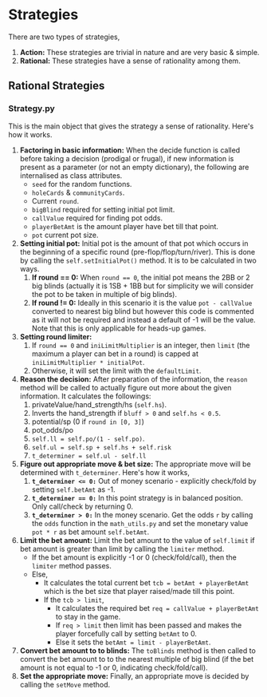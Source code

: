 # Strategies

There are two types of strategies,

1. **Action:** These strategies are trivial in nature and are very basic & simple.
2. **Rational:** These strategies have a sense of rationality among them.

## Rational Strategies

### Strategy.py

This is the main object that gives the strategy a sense of rationality. Here's how it works.

1. **Factoring in basic information:**
   When the decide function is called before taking a decision (prodigal or frugal), if new information is present as a parameter (or not an empty dictionary), the following are internalised as class attributes.
   - `seed` for the random functions.
   - `holeCards` & `communityCards`.
   - Current `round`.
   - `bigBlind` required for setting initial pot limit.
   - `callValue` required for finding pot odds.
   - `playerBetAmt` is the amount player have bet till that point.
   - `pot` current pot size.
2. **Setting initial pot:**
   Initial pot is the amount of that pot which occurs in the beginning of a specific round (pre-flop/flop/turn/river). This is done by calling the `self.setInitialPot()` method. It is to be calculated in two ways.
   1. **If round == 0:**
      When `round == 0`, the initial pot means the 2BB or 2 big blinds (actually it is 1SB + 1BB but for simplicity we will consider the pot to be taken in multiple of big blinds).
   2. **If round != 0:**
      Ideally in this scenario it is the value `pot - callValue` converted to nearest big blind but however this code is commented as it will not be required and instead a default of -1 will be the value.
      Note that this is only applicable for heads-up games.
3. **Setting round limiter:**
   1. If `round == 0` and `iniLimitMultiplier` is an integer, then `limit` (the maximum a player can bet in a round) is capped at `iniLimitMultiplier * initialPot`.
   2. Otherwise, it will set the limit with the `defaultLimit`.
4. **Reason the decision:**
   After preparation of the information, the `reason` method will be called to actually figure out more about the given information. It calculates the followings:
   1. privateValue/hand_strength/hs (`self.hs`).
   2. Inverts the hand_strength if `bluff > 0` and `self.hs < 0.5`.
   3. potential/sp (0 if `round in [0, 3]`)
   4. pot_odds/po
   5. `self.ll = self.po/(1 - self.po)`.
   6. `self.ul = self.sp + self.hs + self.risk`
   7. `t_determiner = self.ul - self.ll`
5. **Figure out appropriate move & bet size:**
   The appropriate move will be determined with `t_determiner`. Here's how it works,
   1. **`t_determiner <= 0:`** Out of money scenario - explicitly check/fold by setting `self.betAmt` as -1.
   2. **`t_determiner == 0:`** In this point strategy is in balanced position. Only call/check by returning 0.
   3. **`t_determiner > 0:`** In the money scenario. Get the odds `r` by calling the `odds` function in the `math_utils.py` and set the monetary value `pot * r` as bet amount `self.betAmt`.
6. **Limit the bet amount:**
   Limit the bet amount to the value of `self.limit` if bet amount is greater than limit by calling the `limiter` method.
   - If the bet amount is explicitly -1 or 0 (check/fold/call), then the `limiter` method passes.
   - Else,
     - It calculates the total current bet `tcb = betAmt + playerBetAmt` which is the bet size that player raised/made till this point.
     - If the `tcb > limit`,
       - It calculates the required bet `req = callValue + playerBetAmt` to stay in the game.
       - If `req > limit` then limit has been passed and makes the player forcefully call by setting `betAmt` to 0.
       - Else it sets the `betAmt = limit - playerBetAmt`.
7. **Convert bet amount to to blinds:**
   The `toBlinds` method is then called to convert the bet amount to to the nearest multiple of big blind (if the bet amount is not equal to -1 or 0, indicating check/fold/call).
8. **Set the appropriate move:**
   Finally, an appropriate move is decided by calling the `setMove` method.
